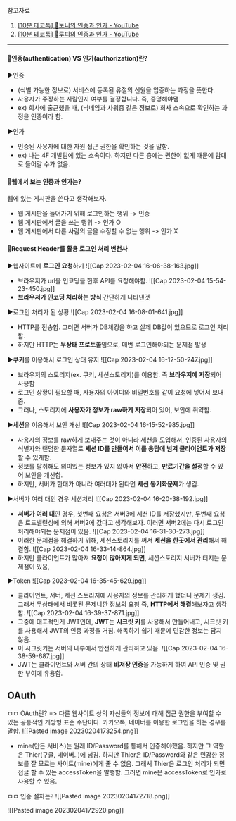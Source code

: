 
참고자료
1) [[10분 테코톡] 🎡토니의 인증과 인가 - YouTube](https://www.youtube.com/watch?v=y0xMXlOAfss&t=481s)
2) [[10분 테코톡] 🤠루피의 인증과 인가 - YouTube](https://www.youtube.com/watch?v=JZgD8aPkHSc)

----

#### 📌인증(authentication) VS 인가(authorization)란?
▶인증
- (식별 가능한 정보로) 서비스에 등록된 유절의 신원을 입증하는 과정을 뜻한다.
- 사용자가 주장하는 사람인지 여부를 결정합니다. 즉, 증명해야됌
- ex) 회사에 출근했을 때, (닉네임과 사워증 같은 정보로) 회사 소속으로 확인하는 과정을 인증이라 함.

▶인가
- 인증된 사용자에 대한 자원 접근 권한을 확인하는 것을 말함.
- ex) 나는 4F 개발팀에 있는 소속이다. 하지만 다른 층에는 권한이 없게 때문에 맘대로 들어갈 수가 없음.


#### 📌웹에서 보는 인증과 인가는?
웹에 있는 게시판을 쓴다고 생각해보자.
- 웹 게시판을 들어가기 위해 로그인하는 행위 -> 인증
- 웹 게시판에서 글을 쓰는 행위 -> 인가 O
- 웹 게시판에서 다른 사람의 글을 수정할 수 없는 행위 -> 인가 X

#### 📌Request Header를 활용 로그인 처리 변천사
▶웹사이트에 **로그인 요청**하기
![[Cap 2023-02-04 16-06-38-163.jpg]]
- 브라우저가 url을 인코딩을 한후 API를 요청해야함.
![[Cap 2023-02-04 15-54-23-450.jpg]]
- **브라우저가 인코딩 처리하는 방식** 간단하게 나타낸것


▶로그인 처리가 된 상황
![[Cap 2023-02-04 16-08-01-641.jpg]]
- HTTP를 전송함. 그러면 서버가 DB체킹을 하고 실제 DB값이 있으므로 로그인 처리함.
- 하지만 HTTP는 **무상태 프로토콜**임으로, 매번 로그인해야되는 문제점 발생

▶**쿠키**를 이용해서 로그인 상태 유지
![[Cap 2023-02-04 16-12-50-247.jpg]]
- 브라우저의 스토리지(ex. 쿠키, 세션스토리지)를 이용함. 즉 **브라우저에 저장**되어 사용함
- 로그인 상황이 필요할 때, 사용자의 아이디와 비밀번호를 같이 요청에 넣어서 보내줌.
- 그러나, 스토리지에 **사용자가 정보가 raw하게 저장**되어 있어, 보안에 취약함.

▶**세션**을 이용해서 보안 개선
![[Cap 2023-02-04 16-15-52-985.jpg]]
- 사용자의 정보를 raw하게 보내주는 것이 아니라 세션을 도입해서, 인증된 사용자의 식별자와 랜덤한 문자열로 **세션 ID를 만들어서 이를 응답에 넘겨 클라이언트가 저장**할 수 있게함.
- 정보를 탈취해도 의미있는 정보가 있지 않아서 **안전**하고, **만료기간을 설정**할 수 있어 보안을 개선함.
- 하지만, 서버가 한대가 아니라 여러대가 된다면 **세션 동기화문제**가 생김.

▶서버가 여러 대인 경우 세션처리
![[Cap 2023-02-04 16-20-38-192.jpg]]
- **서버가 여러 대**인 경우, 첫번째 요청은 서버3에 세션 ID를 저장했지만, 두번째 요청은 로드밸런싱에 의해 서버2에 갔다고 생각해보자. 이러면 서버2에는 다시 로그인 처리해야되는 문제점이 있음.
![[Cap 2023-02-04 16-31-30-273.jpg]]
- 이러한 문제점을 해결하기 위해, 세션스토리지를 써서 **세션을 한곳에서 관리**해서 해결함.
![[Cap 2023-02-04 16-33-14-864.jpg]]
- 하지만 클라이언트가 많아져 **요청이 많아지게 되면**, 세션스토리지 서버가 터지는 문제점이 있음,

▶Token
![[Cap 2023-02-04 16-35-45-629.jpg]]
- 클라이언트, 서버, 세션 스토리지에 사용자의 정보를 관리하게 했더니 문제가 생김. 그래서 무상태에서 비롯된 문제니깐 정보의 요청 즉, **HTTP에서 해결**해보자고 생각함.
![[Cap 2023-02-04 16-39-37-871.jpg]]
- 그중에 대표적인게 JWT인데, **JWT**는 **시크릿 키**를 사용해서 만들어내고, 시크릿 키를 사용해서 JWT의 인증 과정을 거침. 해독하기 쉽기 때문에 민감한 정보는 담지 않음.
- 이 시크릿키는 서버의 내부에서 안전하게 관리하고 있음.
![[Cap 2023-02-04 16-38-59-687.jpg]]
- JWT는 클라이언트와 서버 간의 상태 **비저장 인증**을 가능하게 하여 API 인증 및 권한 부여에 유용함.


## OAuth
ㅁㅁ OAuth란?
=> 다른 웹사이트 상의 자신들의 정보에 대해 접근 권한을 부여할 수 있는 공통적인 개방형 표준 수단이다. 카카오톡, 네이버를 이용한 로그인을 하는 경우를 말함.
![[Pasted image 20230204173254.png]]
- mine(만든 서비스)는 원래 ID/Password를 통해서 인증해야했음. 하지만 그 역할은 Thier(구글, 네이버..)에 넘김. 하지만 Thier은 ID/Password와 같은 민감한 정보를 잘 모르는 사이트(mine)에게 줄 수 없음. 그래서 Thier은 로그인 처리가 되면 접글 할 수 있는 accessToken을 발행함. 그러면 mine은 accessToken로 인가로 사용할 수 있음.

ㅁㅁ 인증 절차는?
![[Pasted image 20230204172718.png]]

![[Pasted image 20230204172920.png]]